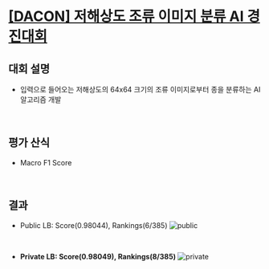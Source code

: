 # [[DACON] 저해상도 조류 이미지 분류 AI 경진대회](https://dacon.io/competitions/official/236251/overview/description)

## 대회 설명
- 입력으로 들어오는 저해상도의 64x64 크기의 조류 이미지로부터 종을 분류하는 AI 알고리즘 개발

&nbsp;

## 평가 산식
- Macro F1 Score

&nbsp;

## 결과
- Public LB: Score(0.98044), Rankings(6/385)
![public](https://github.com/ssun-g/machine_learning/assets/33628588/9d5c84e2-5e06-4f52-a0d8-cc8a2f3ff526)

&nbsp;

- **Private LB: Score(0.98049), Rankings(8/385)**
![private](https://github.com/ssun-g/machine_learning/assets/33628588/351f6bae-b3ce-44da-bb35-c97ca4fbe8bb)
